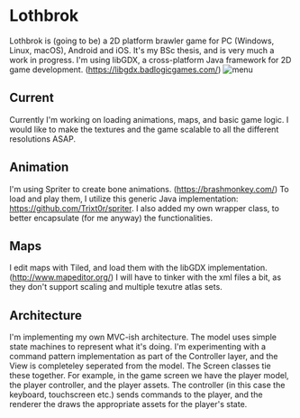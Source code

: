 # Lothbrok
Lothbrok is (going to be) a 2D platform brawler game for PC (Windows, Linux, macOS), Android and iOS.
It's my BSc thesis, and is very much a work in progress.
I'm using libGDX, a cross-platform Java framework for 2D game development.
(https://libgdx.badlogicgames.com/)
![menu](https://github.com/leviouss/Lothbrok/blob/master/doc/img/menu.png "Main menu")
## Current
Currently I'm working on loading animations, maps, and basic game logic. I would like to make the textures and the game scalable to all the different resolutions ASAP.
## Animation
I'm using Spriter to create bone animations. (https://brashmonkey.com/)
To load and play them, I utilize this generic Java implementation: https://github.com/Trixt0r/spriter.
I also added my own wrapper class, to better encapsulate (for me anyway) the functionalities.
## Maps
I edit maps with Tiled, and load them with the libGDX implementation. (http://www.mapeditor.org/)
I will have to tinker with the xml files a bit, as they don't support scaling and multiple texutre atlas sets.
## Architecture
I'm implementing my own MVC-ish architecture. The model uses simple state machines to represent what it's doing. I'm experimenting with a command pattern implementation as part of the Controller layer, and the View is completeley seperated from the model. 
The Screen classes tie these together. 
For example, in the game screen we have the player model, the player controller, and the player assets. The controller (in this case the keyboard, touchscreen etc.) sends commands to the player, and the renderer the draws the appropriate assets for the player's state.
